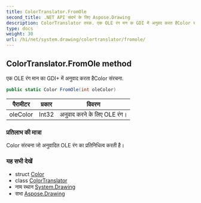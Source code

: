 ```yaml
---
title: ColorTranslator.FromOle
second_title: .NET API संदर्भ के लिए Aspose.Drawing
description: ColorTranslator तरक. एक OLE रंग मन क GDI में अनुवद करत हैColor संरचन.
type: docs
weight: 30
url: /hi/net/system.drawing/colortranslator/fromole/
---
```

## ColorTranslator.FromOle method

एक OLE रंग मान का GDI+ में अनुवाद करता हैColor संरचना.

```csharp
public static Color FromOle(int oleColor)
```

| पैरामीटर | प्रकार | विवरण |
| --- | --- | --- |
| oleColor | Int32 | अनुवाद करने के लिए OLE रंग। |

### प्रतिलाभ की मात्रा

Color संरचना जो अनुवादित OLE रंग का प्रतिनिधित्व करती है।

### यह सभी देखें

* struct [Color](../../color/)
* class [ColorTranslator](../)
* नाम स्थान [System.Drawing](../../colortranslator/)
* सभा [Aspose.Drawing](../../../)


